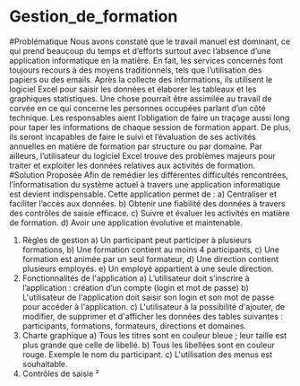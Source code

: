 # Gestion_de_formation

   #Problématique
        Nous avons constaté que le travail manuel est dominant, ce qui prend beaucoup du temps
        et d’efforts surtout avec l’absence d’une application informatique en la matière. En fait, les
        services concernés font toujours recours à des moyens traditionnels, tels que l’utilisation
        des papiers ou des emails. Après la collecte des informations, ils utilisent le logiciel Excel
        pour saisir les données et élaborer les tableaux et les graphiques statistiques. Une chose
        pourrait être assimilée au travail de corvée en ce qui concerne les personnes occupées
        parlant d’un côté technique. Les responsables aient l’obligation de faire un traçage aussi
        long pour taper les informations de chaque session de formation appart. De plus, ils seront
        incapables de faire le suivi et l’évaluation de ses activités annuelles en matière de
        formation par structure ou par domaine.
        Par ailleurs, l’utilisateur du logiciel Excel trouve des problèmes majeurs pour traiter et
        exploiter les données relatives aux activités de formation.
  #Solution Proposée
      Afin de remédier les différentes difficultés rencontrées, l’informatisation du système actuel à
      travers une application informatique est devient indispensable. Cette application permet de :
          a) Centraliser et faciliter l’accès aux données.
          b) Obtenir une fiabilité des données à travers des contrôles de saisie efficace.
          c) Suivre et évaluer les activités en matière de formation.
          d) Avoir une application évolutive et maintenable.
   1) Règles de gestion
          a) Un participant peut participer à plusieurs formations,
          b) Une formation contient au moins 4 participants,
          c) Une formation est animée par un seul formateur,
          d) Une direction contient plusieurs employés.
          e) Un employé appartient à une seule direction.
  2) Fonctionnalités de l'application
         a) L’utilisateur doit s’inscrire à l’application : création d’un compte (login et mot
         de passe)
         b) L'utilisateur de l'application doit saisir son login et son mot de passe pour
         accéder à l'application.
         c) L'utilisateur à la possibilité d'ajouter, de modifier, de supprimer et d'afficher les
         données des tables suivantes : participants, formations, formateurs, directions et
         domaines.
  3) Charte graphique
         a) Tous les titres sont en couleur bleue ; leur taille est plus grande que celle de
         libellé.
         b) Tous les libellées sont en couleur rouge. Exemple le nom du participant.
         c) L'utilisation des menus est souhaitable.
  4) Contrôles de saisie
         ²
